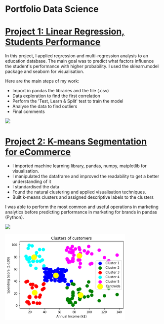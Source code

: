 # Portfolio Data Science 

# [Project 1: Linear Regression, Students Performance](https://github.com/PlayingNumbers/ball_image_classifier) 
In this project, I applied regression and multi-regression analysis to an education database. The main goal was to predict what factors influence the student's performance with higher probability. I used the sklearn.model package and seaborn for visualisation. 

Here are the main steps of my work:
- Import in pandas the libraries and the file (.csv)
- Data exploration to find the first correlation  
- Perform the 'Test, Learn & Split' test to train the model 
- Analyse the data to find outliers
- Final comments

![](/images/Screenshot_2023-12-18_114834.png)


# [Project 2: K-means Segmentation for eCommerce](https://github.com/PlayingNumbers/ds_salary_proj) 
* I imported machine learning library, pandas, numpy, matplotlib for visualisation. 
* I manipulated the dataframe and improved the readability to get a better understanding of it 
* I standardised the data 
* Found the natural clustering and applied visualisation techniques.   
* Built k-means clusters and assigned descriptive labels to the clusters 

I was able to perform the most common and useful operations in marketing analytics before predicting performance in marketing for brands in pandas (Python). 

![](/images/matrix_results.png)

![](/images/kmeans-ecommerce.png)




